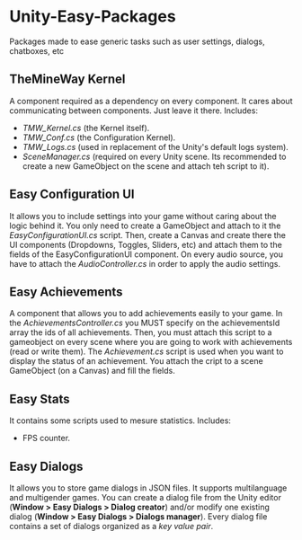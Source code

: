 # Unity-Easy-Packages
Packages made to ease generic tasks such as user settings, dialogs, chatboxes, etc

## TheMineWay Kernel
A component required as a dependency on every component. It cares about communicating between components. Just leave it there.
Includes:
- *TMW_Kernel.cs* (the Kernel itself).
- *TMW_Conf.cs* (the Configuration Kernel).
- *TMW_Logs.cs* (used in replacement of the Unity's default logs system).
- *SceneManager.cs* (required on every Unity scene. Its recommended to create a new GameObject on the scene and attach teh script to it).

## Easy Configuration UI
It allows you to include settings into your game without caring about the logic behind it. You only need to create a GameObject and attach to it the *EasyConfigurationUI.cs* script. Then, create a Canvas and create there the UI components (Dropdowns, Toggles, Sliders, etc) and attach them to the fields of the EasyConfigurationUI component.
On every audio source, you have to attach the *AudioController.cs* in order to apply the audio settings.

## Easy Achievements
A component that allows you to add achievements easily to your game.
In the *AchievementsController.cs* you MUST specify on the achievementsId array the ids of all achievements. Then, you must attach this script to a gameobject on every scene where you are going to work with achievements (read or write them).
The *Achievement.cs* script is used when you want to display the status of an achievement. You attach the cript to a scene GameObject (on a Canvas) and fill the fields.

## Easy Stats
It contains some scripts used to mesure statistics.
Includes:
- FPS counter.

## Easy Dialogs
It allows you to store game dialogs in JSON files. It supports multilanguage and multigender games. You can create a dialog file from the Unity editor (**Window > Easy Dialogs > Dialog creator**) and/or modify one existing dialog (**Window > Easy Dialogs > Dialogs manager**).
Every dialog file contains a set of dialogs organized as a *key value pair*.
